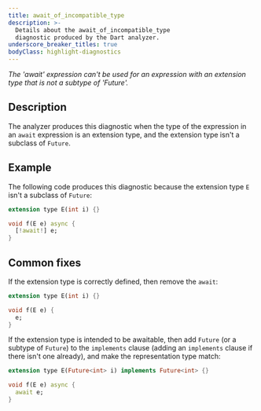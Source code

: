 ```yaml
---
title: await_of_incompatible_type
description: >-
  Details about the await_of_incompatible_type
  diagnostic produced by the Dart analyzer.
underscore_breaker_titles: true
bodyClass: highlight-diagnostics
---
```


_The 'await' expression can't be used for an expression with an extension type
that is not a subtype of 'Future'._

## Description

The analyzer produces this diagnostic when the type of the expression in
an `await` expression is an extension type, and the extension type isn't a
subclass of `Future`.

## Example

The following code produces this diagnostic because the extension type `E`
isn't a subclass of `Future`:

```dart
extension type E(int i) {}

void f(E e) async {
  [!await!] e;
}
```

## Common fixes

If the extension type is correctly defined, then remove the `await`:

```dart
extension type E(int i) {}

void f(E e) {
  e;
}
```

If the extension type is intended to be awaitable, then add `Future` (or a
subtype of `Future`) to the `implements` clause (adding an `implements`
clause if there isn't one already), and make the representation type
match:

```dart
extension type E(Future<int> i) implements Future<int> {}

void f(E e) async {
  await e;
}
```
